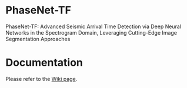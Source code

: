 # PhaseNet-TF

PhaseNet-TF: Advanced Seismic Arrival Time Detection via Deep Neural Networks in the Spectrogram Domain, Leveraging Cutting-Edge Image Segmentation Approaches

# Documentation

Please refer to the [Wiki page](https://github.com/swei-seismo/PhaseNet-TF/wiki).
